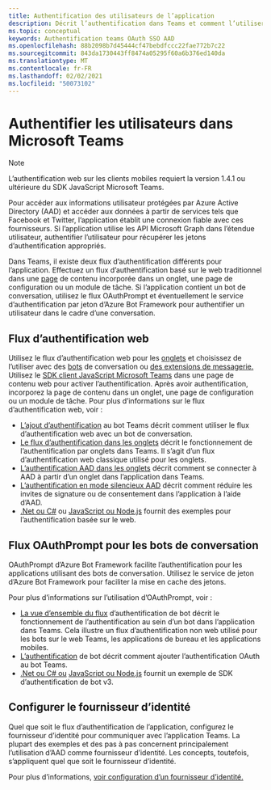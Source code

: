 ```yaml
---
title: Authentification des utilisateurs de l’application
description: Décrit l’authentification dans Teams et comment l’utiliser dans les applications
ms.topic: conceptual
keywords: Authentification teams OAuth SSO AAD
ms.openlocfilehash: 88b2098b7d45444cf47bebdfccc22fae772b7c22
ms.sourcegitcommit: 843da1730443ff8474a05295f60a6b376ed140da
ms.translationtype: MT
ms.contentlocale: fr-FR
ms.lasthandoff: 02/02/2021
ms.locfileid: "50073102"
---
```

# <a name="authenticate-users-in-microsoft-teams"></a>Authentifier les utilisateurs dans Microsoft Teams

> [!NOTE]
> L’authentification web sur les clients mobiles requiert la version 1.4.1 ou ultérieure du SDK JavaScript Microsoft Teams.

Pour accéder aux informations utilisateur protégées par Azure Active Directory (AAD) et accéder aux données à partir de services tels que Facebook et Twitter, l’application établit une connexion fiable avec ces fournisseurs. Si l’application utilise les API Microsoft Graph dans l’étendue utilisateur, authentifier l’utilisateur pour récupérer les jetons d’authentification appropriés.

Dans Teams, il existe deux flux d’authentification différents pour l’application. Effectuez un flux d’authentification basé sur le web traditionnel dans une [page](~/tabs/how-to/create-tab-pages/content-page.md) de contenu incorporée dans un onglet, une page de configuration ou un module de tâche. Si l’application contient un bot de conversation, utilisez le flux OAuthPrompt et éventuellement le service d’authentification par jeton d’Azure Bot Framework pour authentifier un utilisateur dans le cadre d’une conversation.

## <a name="web-based-authentication-flow"></a>Flux d’authentification web

Utilisez le flux d’authentification web pour les [onglets](~/tabs/what-are-tabs.md) et choisissez de l’utiliser avec des [bots](~/bots/what-are-bots.md) de conversation ou [des extensions de messagerie.](~/messaging-extensions/what-are-messaging-extensions.md) Utilisez le [SDK client JavaScript Microsoft Teams](/javascript/api/overview/msteams-client) dans une page de contenu web pour activer l’authentification. Après avoir authentification, incorporez la page de contenu dans un onglet, une page de configuration ou un module de tâche. Pour plus d’informations sur le flux d’authentification web, voir :

* [L’ajout d’authentification](~/bots/how-to/authentication/add-authentication.md) au bot Teams décrit comment utiliser le flux d’authentification web avec un bot de conversation.
* [Le flux d’authentification dans les onglets](~/tabs/how-to/authentication/auth-flow-tab.md) décrit le fonctionnement de l’authentification par onglets dans Teams. Il s’agit d’un flux d’authentification web classique utilisé pour les onglets.
* [L’authentification AAD dans les onglets](~/tabs/how-to/authentication/auth-tab-AAD.md) décrit comment se connecter à AAD à partir d’un onglet dans l’application dans Teams.
* [L’authentification en mode silencieux AAD](~/tabs/how-to/authentication/auth-silent-AAD.md) décrit comment réduire les invites de signature ou de consentement dans l’application à l’aide d’AAD.
* [.Net ou C#](https://github.com/OfficeDev/microsoft-teams-sample-complete-csharp) ou [JavaScript ou Node.js](https://github.com/OfficeDev/microsoft-teams-sample-complete-node) fournit des exemples pour l’authentification basée sur le web.

## <a name="the-oauthprompt-flow-for-conversational-bots"></a>Flux OAuthPrompt pour les bots de conversation

OAuthPrompt d’Azure Bot Framework facilite l’authentification pour les applications utilisant des bots de conversation. Utilisez le service de jeton d’Azure Bot Framework pour faciliter la mise en cache des jetons.

Pour plus d’informations sur l’utilisation d’OAuthPrompt, voir :

* [La vue d’ensemble du flux](~/bots/how-to/authentication/auth-flow-bot.md) d’authentification de bot décrit le fonctionnement de l’authentification au sein d’un bot dans l’application dans Teams. Cela illustre un flux d’authentification non web utilisé pour les bots sur le web Teams, les applications de bureau et les applications mobiles.
* [L’authentification](~/bots/how-to/authentication/add-authentication.md) de bot décrit comment ajouter l’authentification OAuth au bot Teams.
* [.Net ou C# ou](https://github.com/microsoft/BotBuilder-Samples/tree/master/samples/csharp_dotnetcore/46.teams-auth) [JavaScript ou Node.js](https://github.com/microsoft/BotBuilder-Samples/tree/master/samples/javascript_nodejs/46.teams-auth) fournit un exemple de SDK d’authentification de bot v3.

## <a name="configure-the-identity-provider"></a>Configurer le fournisseur d’identité

Quel que soit le flux d’authentification de l’application, configurez le fournisseur d’identité pour communiquer avec l’application Teams. La plupart des exemples et des pas à pas concernent principalement l’utilisation d’AAD comme fournisseur d’identité. Les concepts, toutefois, s’appliquent quel que soit le fournisseur d’identité.

Pour plus d’informations, [voir configuration d’un fournisseur d’identité.](~/concepts/authentication/configure-identity-provider.md)
